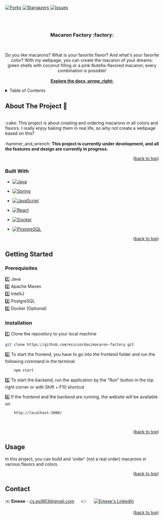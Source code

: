 <div id="readme-top"></div>

[![Forks][forks-shield]][forks-url]
[![Stargazers][stars-shield]][stars-url]
[![Issues][issues-shield]][issues-url]

<br>
<br>

<h3 align="center"> Macaron Factory :factory:	 </h3>
<br>
  <p align="center">
      Do you like macarons? What is your favorite flavor? And what's your favorite color? With my webpage, you can create the macaron of your dreams: green shells with coconut filling or a pink Nutella-flavored macaron; every combination is possible! 
    <br>
    <br>
    <a href="https://github.com/esicsordas/macaron-factory"><strong>Explore the docs :arrow_right: </strong></a>
    <br />
    </p>
</div>



<!-- TABLE OF CONTENTS -->
<details>
  <summary>Table of Contents</summary>
  <ol>
    <li>
      <a href="#about-the-project">About The Project</a>
      <ul>
        <li><a href="#built-with">Built With</a></li>
      </ul>
    </li>
    <li>
      <a href="#getting-started">Getting Started</a>
      <ul>
        <li><a href="#prerequisites">Prerequisites</a></li>
        <li><a href="#installation">Installation</a></li>
      </ul>
    </li>
    <li><a href="#usage">Usage</a></li>
    <li><a href="#contact">Contact</a></li>
  </ol>
</details>



<!-- ABOUT THE PROJECT -->
<div id="about-the-project"></div>

## About The Project :page_with_curl:
<br />
 :cake: This project is about creating and ordering macarons in all colors and flavors. I really enjoy baking them in real life, so why not create a webpage based on this? 

<br />
<br />
 :hammer_and_wrench: <b> This project is currently under development, and all the features and design are currently in progress. </b>
<br />
<p align="right">(<a href="#readme-top">back to top</a>)</p>


<div id="built-with"></div>

### Built With


* [![Java][Java.img]][Java-url]

* [![Spring][Spring.img]][Spring-url]

* [![JavaScript][JavaScript.img]][JavaScript-url]

* [![React][React.img]][React-url]

* [![Docker][Docker.img]][Docker-url]

* [![PostgreSQL][PostgreSQL.img]][PostgreSQL-url]


<p align="right">(<a href="#readme-top">back to top</a>)</p>



<!-- GETTING STARTED -->
<div id="getting-started"></div>

## Getting Started

<div id="prerequisites"></div>

### Prerequisites

:one: Java <br>
:two: Apache Maven  <br>
:three: IntelliJ <br>
:four: PostgreSQL <br>
:five: Docker (Optional) <br>

<div id="installation"></div>

### Installation

:one: Clone the repository to your local machine
   ```sh
   git clone https://github.com/esicsordas/macaron-factory.git
   ```
:two: To start the fronend, you have to go into the frontend folder and run the following command in the terminal:
  ```sh
      npm start
   ```

:three: To start the backend, run the application by the "Run" button in the top right corner or with Shift + F10 shortcut

:four: If the frontend and the backend are running, the website will be available on
  ```sh
      http://localhost:3000/
  ```
<br>

<p align="right">(<a href="#readme-top">back to top</a>)</p>



<!-- USAGE EXAMPLES -->
<div id="usage"></div>

## Usage

In this project, you can build and 'order' (not a real order) macarons in various flavors and colors.

<p align="right">(<a href="#readme-top">back to top</a>)</p>





<!-- CONTACT -->
<div id="contact"></div>

## Contact

:envelope: **Emese** - cs.esi963@gmail.com &nbsp;&nbsp;&nbsp;&nbsp; :point_right: &nbsp;&nbsp;&nbsp;&nbsp; [![Emese's LinkedIn][linkedin-shield]][LinkedIn - Emese]



<p align="right">(<a href="#readme-top">back to top</a>)</p>






<!-- MARKDOWN LINKS & IMAGES -->
<!-- https://www.markdownguide.org/basic-syntax/#reference-style-links -->
[forks-shield]: https://img.shields.io/github/forks/esicsordas/macaron-factory?style=for-the-badge
[forks-url]: https://github.com/esicsordas/macaron-factory/forks
[stars-shield]: https://img.shields.io/github/stars/esicsordas/macaron-factory?style=for-the-badge
[stars-url]: https://github.com/esicsordas/macaron-factory/stargazers
[issues-shield]: https://img.shields.io/github/issues/esicsordas/macaron-factory?style=for-the-badge
[issues-url]: https://github.com/esicsordas/macaron-factory/issues
[linkedin-shield]: https://img.shields.io/badge/-LinkedIn-black.svg?style=for-the-badge&logo=linkedin&colorB=555
[linkedin-url]: https://linkedin.com/in/linkedin_username
[LinkedIn - Emese]: https://www.linkedin.com/in/emese-csordas-854553181/
[JavaScript.img]: 	https://img.shields.io/badge/JavaScript-323330?style=for-the-badge&logo=javascript&logoColor=F7DF1E
[JavaScript-url]: https://www.javascript.com/
[Spring.img]: https://img.shields.io/badge/Spring-6DB33F?style=for-the-badge&logo=spring&logoColor=white
[Spring-url]: https://spring.io/
[React.img]: https://img.shields.io/badge/React-20232A?style=for-the-badge&logo=react&logoColor=61DAFB
[React-url]: https://react.dev/
[Docker.img]: https://img.shields.io/badge/Docker-2CA5E0?style=for-the-badge&logo=docker&logoColor=white
[Docker-url]: https://www.docker.com/
[PostgreSQL.img]: https://img.shields.io/badge/PostgreSQL-316192?style=for-the-badge&logo=postgresql&logoColor=white
[PostgreSQL-url]: https://www.postgresql.org/
[Java.img]: https://img.shields.io/badge/java-%23ED8B00.svg?style=for-the-badge&logo=openjdk&logoColor=white
[Java-url]: https://www.java.com/en/
